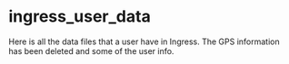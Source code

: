 # ingress_user_data
Here is all the data files that a user have in Ingress. The GPS information has been deleted and some of the user info.
